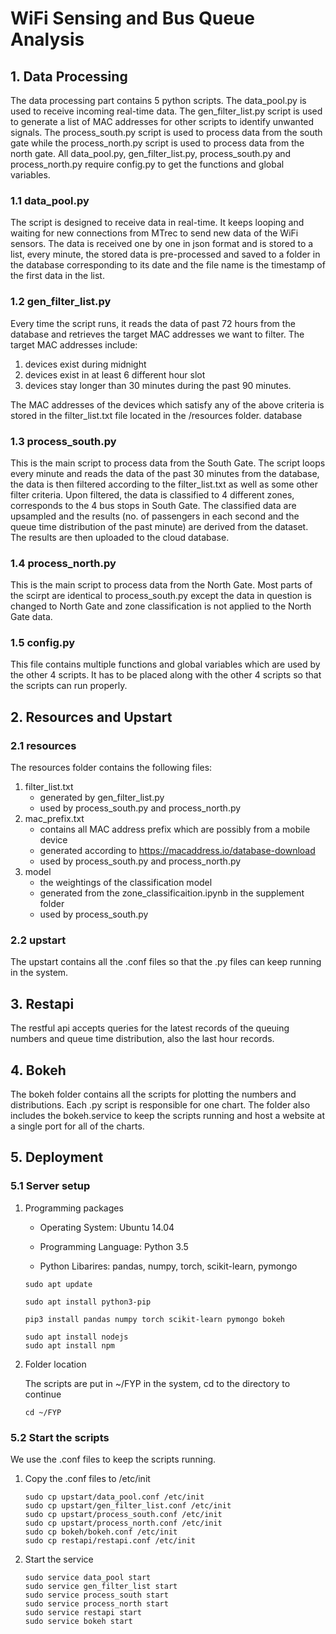 # WiFi Sensing and Bus Queue Analysis

## 1. Data Processing
The data processing part contains 5 python scripts. The data_pool.py is used to receive incoming real-time data. The gen_filter_list.py script is used to generate a list of MAC addresses for other scripts to identify unwanted signals. The process_south.py script is used to process data from the south gate while the process_north.py script is used to process data from the north gate. All data_pool.py, gen_filter_list.py, process_south.py and process_north.py require config.py to get the functions and global variables.

### 1.1 data_pool.py

The script is designed to receive data in real-time. It keeps looping and waiting for new connections from MTrec to send new data of the WiFi sensors. The data is received one by one in json format and is stored to a list, every minute, the stored data is pre-processed and saved to a folder in the database corresponding to its date and the file name is the timestamp of the first data in the list.

### 1.2 gen_filter_list.py

Every time the script runs, it reads the data of past 72 hours from the database and retrieves the target MAC addresses we want to filter. The target MAC addresses include: 
1. devices exist during midnight
2. devices exist in at least 6 different hour slot
3. devices stay longer than 30 minutes during the past 90 minutes.

The MAC addresses of the devices which satisfy any of the above criteria is stored in the filter_list.txt file located in the /resources folder.
database
### 1.3 process_south.py

This is the main script to process data from the South Gate. The script loops every minute and reads the data of the past 30 minutes from the database, the data is then filtered according to the filter_list.txt as well as some other filter criteria. Upon filtered, the data is classified to 4 different zones, corresponds to the 4 bus stops in South Gate. The classified data are upsampled and the results (no. of passengers in each second and the queue time distribution of the past minute) are derived from the dataset. The results are then uploaded to the cloud database.

### 1.4 process_north.py

This is the main script to process data from the North Gate. Most parts of the scirpt are identical to process_south.py except the data in question is changed to North Gate and zone classification is not applied to the North Gate data.

### 1.5 config.py

This file contains multiple functions and global variables which are used by the other 4 scripts. It has to be placed along with the other 4 scripts so that the scripts can run properly.

## 2. Resources and Upstart

### 2.1 resources

The resources folder contains the following files:
1. filter_list.txt 
    - generated by gen_filter_list.py
    - used by process_south.py and process_north.py
2. mac_prefix.txt
    - contains all MAC address prefix which are possibly from a mobile device
    - generated according to https://macaddress.io/database-download
    - used by process_south.py and process_north.py
3. model
    - the weightings of the classification model
    - generated from the zone_classificaition.ipynb in the supplement folder
    - used by process_south.py

### 2.2 upstart

The upstart contains all the .conf files so that the .py files can keep running in the system.

## 3. Restapi
The restful api accepts queries for the latest records of the queuing numbers and queue time distribution, also the last hour records. 

## 4. Bokeh

The bokeh folder contains all the scripts for plotting the numbers and distributions. Each .py script is responsible for one chart. The folder also includes the bokeh.service to keep the scripts running and host a website at a single port for all of the charts.

## 5. Deployment

### 5.1 Server setup

1. Programming packages
    - Operating System: Ubuntu 14.04

    - Programming Language: Python 3.5

    - Python Libarires: pandas, numpy, torch, scikit-learn, pymongo
    ```
    sudo apt update
    ```

    ```
    sudo apt install python3-pip
    ```
    ```
    pip3 install pandas numpy torch scikit-learn pymongo bokeh
    ```
    ```
    sudo apt install nodejs
    sudo apt install npm
    ```

2. Folder location
    
    The scripts are put in ~/FYP in the system, cd to the directory to continue
    ```
    cd ~/FYP
    ```

### 5.2 Start the scripts

We use the .conf files to keep the scripts running.

1. Copy the .conf files to /etc/init
    ```
    sudo cp upstart/data_pool.conf /etc/init
    sudo cp upstart/gen_filter_list.conf /etc/init
    sudo cp upstart/process_south.conf /etc/init
    sudo cp upstart/process_north.conf /etc/init
    sudo cp bokeh/bokeh.conf /etc/init
    sudo cp restapi/restapi.conf /etc/init
    ```

2. Start the service
    ```
    sudo service data_pool start
    sudo service gen_filter_list start
    sudo service process_south start
    sudo service process_north start
    sudo service restapi start
    sudo service bokeh start
    ```
